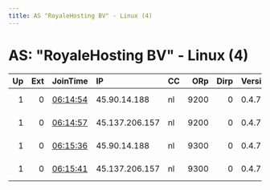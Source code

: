```yaml
---
title: AS "RoyaleHosting BV" - Linux (4)
---
```


# AS: "RoyaleHosting BV" - Linux (4)

|   Up |   Ext | JoinTime                                                                                              | IP             | CC   |   ORp |   Dirp | Version   | Contact                  | Nickname   |   eFamMembers |
|-----:|------:|:------------------------------------------------------------------------------------------------------|:---------------|:-----|------:|-------:|:----------|:-------------------------|:-----------|--------------:|
|    1 |     0 | [06:14:54](https://nusenu.github.io/OrNetStats/w/relay/CA78678505ED8A41EEE6721FB5C650C76D3BB9B7.html) | 45.90.14.188   | nl   |  9200 |      0 | 0.4.7.13  | email:admin prsv.ch url: | prsv       |           116 |
|    1 |     0 | [06:14:57](https://nusenu.github.io/OrNetStats/w/relay/D79A094311EA4C73D7D4D2CF957283F0E3FBF751.html) | 45.137.206.157 | nl   |  9200 |      0 | 0.4.7.13  | email:admin prsv.ch url: | prsv       |           116 |
|    1 |     0 | [06:15:36](https://nusenu.github.io/OrNetStats/w/relay/76C675C648E8B9A05DD665653861EE0CABEC6849.html) | 45.90.14.188   | nl   |  9300 |      0 | 0.4.7.13  | email:admin prsv.ch url: | prsv       |           116 |
|    1 |     0 | [06:15:41](https://nusenu.github.io/OrNetStats/w/relay/074B36660C1DCDDC8826BFE4ECFD7ACD48E0FFF0.html) | 45.137.206.157 | nl   |  9300 |      0 | 0.4.7.13  | email:admin prsv.ch url: | prsv       |           116 |
